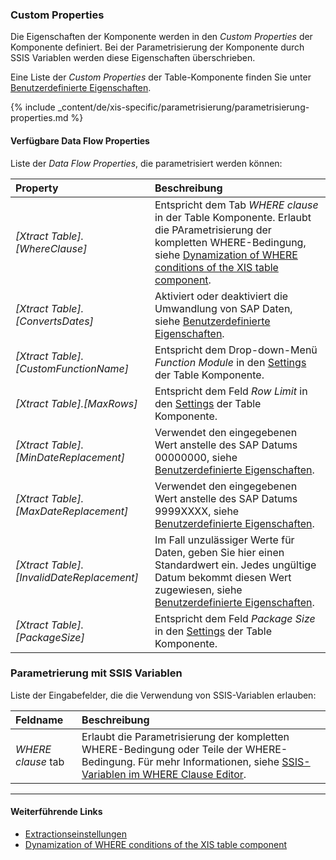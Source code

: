 ### Custom Properties
Die Eigenschaften der Komponente werden in den *Custom Properties* der Komponente definiert.
Bei der Parametrisierung der Komponente durch SSIS Variablen werden diese Eigenschaften überschrieben.

Eine Liste der *Custom Properties* der Table-Komponente finden Sie unter [Benutzerdefinierte Eigenschaften](./eigenschaften-properties).

{% include _content/de/xis-specific/parametrisierung/parametrisierung-properties.md  %}

#### Verfügbare Data Flow Properties
Liste der *Data Flow Properties*, die parametrisiert werden können:

|Property|Beschreibung|
|:----|:----|
| *[Xtract Table].[WhereClause]*| Entspricht dem Tab *WHERE clause* in der Table Komponente. Erlaubt die PArametrisierung der kompletten WHERE-Bedingung, siehe [Dynamization of WHERE conditions of the XIS table component](https://kb.theobald-software.com/xtract-is/Dynamization-of-WHERE-conditions-of-the-XIS-table-components).|
| *[Xtract Table].[ConvertsDates]*|Aktiviert oder deaktiviert die Umwandlung von SAP Daten, siehe [Benutzerdefinierte Eigenschaften](./eigenschaften-properties). |
| *[Xtract Table].[CustomFunctionName]*| Entspricht dem Drop-down-Menü *Function Module* in den [Settings](./extraktionseinstellungen) der Table Komponente.|
| *[Xtract Table].[MaxRows]*| Entspricht dem Feld *Row Limit* in den [Settings](./extraktionseinstellungen) der Table Komponente.|
| *[Xtract Table].[MinDateReplacement]*|Verwendet den eingegebenen Wert anstelle des SAP Datums 00000000, siehe [Benutzerdefinierte Eigenschaften](./eigenschaften-properties).|
| *[Xtract Table].[MaxDateReplacement]*|Verwendet den eingegebenen Wert anstelle des SAP Datums 9999XXXX, siehe [Benutzerdefinierte Eigenschaften](./eigenschaften-properties).|
| *[Xtract Table].[InvalidDateReplacement]*|Im Fall unzulässiger Werte für Daten, geben Sie hier einen Standardwert ein. Jedes ungültige Datum bekommt diesen Wert zugewiesen, siehe [Benutzerdefinierte Eigenschaften](./eigenschaften-properties).|
| *[Xtract Table].[PackageSize]*| Entspricht dem Feld *Package Size* in den [Settings](./extraktionseinstellungen) der Table Komponente.|

### Parametrierung mit SSIS Variablen

Liste der Eingabefelder, die die Verwendung von SSIS-Variablen erlauben:

|Feldname|Beschreibung|
|:----|:----|
| *WHERE clause* tab| Erlaubt die Parametrisierung der kompletten WHERE-Bedingung oder Teile der WHERE-Bedingung. Für mehr Informationen, siehe [SSIS-Variablen im WHERE Clause Editor](where-bedingung#ssis-variablen-im-where-clause-editor).|

****
#### Weiterführende Links
- [Extractionseinstellungen](./extraktionseinstellungen) <br>
- [Dynamization of WHERE conditions of the XIS table component](https://kb.theobald-software.com/xtract-is/Dynamization-of-WHERE-conditions-of-the-XIS-table-components)